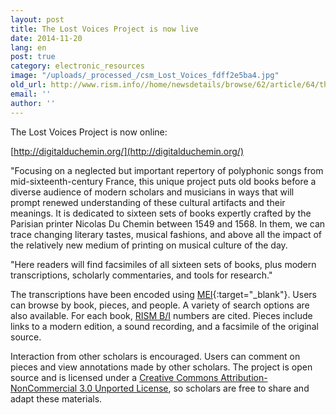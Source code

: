 ```yaml
---
layout: post
title: The Lost Voices Project is now live
date: 2014-11-20
lang: en
post: true
category: electronic_resources
image: "/uploads/_processed_/csm_Lost_Voices_fdff2e5ba4.jpg"
old_url: http://www.rism.info//home/newsdetails/browse/62/article/64/the-lost-voices-project-is-now-live.html
email: ''
author: ''
---
```



The Lost Voices Project is now online:

[http://digitalduchemin.org/](http://digitalduchemin.org/)

"Focusing on a neglected but important repertory of polyphonic songs from mid-sixteenth-century France, this unique project puts old books before a diverse audience of modern scholars and musicians in ways that will prompt renewed understanding of these cultural artifacts and their meanings. It is dedicated to sixteen sets of books expertly crafted by the Parisian printer Nicolas Du Chemin between 1549 and 1568. In them, we can trace changing literary tastes, musical fashions, and above all the impact of the relatively new medium of printing on musical culture of the day.

"Here readers will find facsimiles of all sixteen sets of books, plus modern transcriptions, scholarly commentaries, and tools for research."

The transcriptions have been encoded using [MEI](http://music-encoding.org/home){:target="_blank"}. Users can browse by book, pieces, and people. A variety of search options are also available. For each book, [RISM B/I](/publications.html#c2619) numbers are cited. Pieces include links to a modern edition, a sound recording, and a facsimile of the original source.

Interaction from other scholars is encouraged. Users can comment on pieces and view annotations made by other scholars. The project is open source and is licensed under a [Creative Commons Attribution-NonCommercial 3.0 Unported License](http://creativecommons.org/licenses/by-nc/3.0/deed.en_US), so scholars are free to share and adapt these materials.



<script type="text/javascript">var switchTo5x=true;</script><script type="text/javascript" src="http://w.sharethis.com/button/buttons.js"></script><script type="text/javascript">stLight.options({publisher: "9b601438-1ce1-49d8-bfd7-9cff5df54c17", doNotHash: false, doNotCopy: false, hashAddressBar: false});</script>